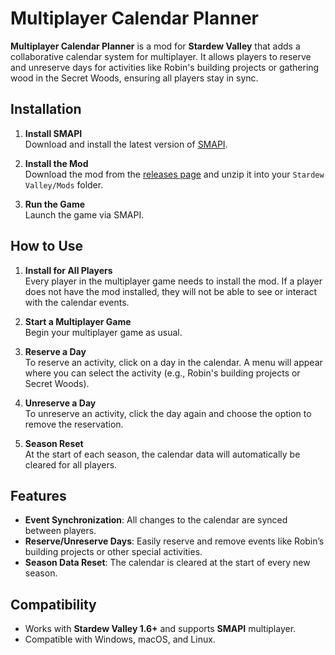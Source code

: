 # Multiplayer Calendar Planner

**Multiplayer Calendar Planner** is a mod for **Stardew Valley** that adds a collaborative calendar system for
multiplayer. It allows players to reserve and unreserve days for activities like Robin's building projects or gathering
wood in the Secret Woods, ensuring all players stay in sync.

## Installation

1. **Install SMAPI**  
   Download and install the latest version of [SMAPI](https://smapi.io).

2. **Install the Mod**  
   Download the mod from the [releases page](https://github.com/HarkushaVlad/MultiplayerCalendarPlanner/releases) and
   unzip it into your `Stardew Valley/Mods` folder.

3. **Run the Game**  
   Launch the game via SMAPI.

## How to Use

1. **Install for All Players**  
   Every player in the multiplayer game needs to install the mod. If a player does not have the mod installed, they will
   not be able to see or interact with the calendar events.

2. **Start a Multiplayer Game**  
   Begin your multiplayer game as usual.

3. **Reserve a Day**  
   To reserve an activity, click on a day in the calendar. A menu will appear where you can select the activity (e.g.,
   Robin's building projects or Secret Woods).

4. **Unreserve a Day**  
   To unreserve an activity, click the day again and choose the option to remove the reservation.

5. **Season Reset**  
   At the start of each season, the calendar data will automatically be cleared for all players.

## Features

- **Event Synchronization**: All changes to the calendar are synced between players.
- **Reserve/Unreserve Days**: Easily reserve and remove events like Robin’s building projects or other special
  activities.
- **Season Data Reset**: The calendar is cleared at the start of every new season.

## Compatibility

- Works with **Stardew Valley 1.6+** and supports **SMAPI** multiplayer.
- Compatible with Windows, macOS, and Linux.
